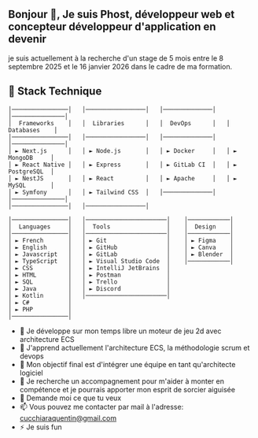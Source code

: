 ## Bonjour 👋, Je suis Phost, développeur web et concepteur développeur d'application en devenir
je suis actuellement à la recherche d'un stage de 5 mois entre le 8 septembre 2025 et le 16 janvier 2026 dans le cadre de ma formation.

## 🧩 Stack Technique
```text
│────────────────│   │─────────────────│   │──────────────│   │───────────────│
│  Frameworks    │   │  Libraries      │   │  DevOps      │   │  Databases    │
│────────────────│   │─────────────────│   │──────────────│   │───────────────│
│ ► Next.js      │   │ ► Node.js       │   │ ► Docker     │   │ ► MongoDB     │
│ ► React Native │   │ ► Express       │   │ ► GitLab CI  │   │ ► PostgreSQL  │
│ ► NestJS       │   │ ► React         │   │ ► Apache     │   │ ► MySQL       │
│ ► Symfony      │   │ ► Tailwind CSS  │   │──────────────│   │───────────────│
│────────────────│   │─────────────────│

│────────────────│   │───────────────────────│    │────────────│
│  Languages     │   │  Tools                │    │  Design    │    
│────────────────│   │───────────────────────│    │────────────│    
│ ► French       │   │ ► Git                 │    │ ► Figma    │    
│ ► English      │   │ ► GitHub              │    │ ► Canva    │    
│ ► Javascript   │   │ ► GitLab              │    │ ► Blender  │    
│ ► TypeScript   │   │ ► Visual Studio Code  │    │────────────│    
│ ► CSS          │   │ ► IntelliJ JetBrains  │    
│ ► HTML         │   │ ► Postman             │
│ ► SQL          │   │ ► Trello              │
│ ► Java         │   │ ► Discord             │
│ ► Kotlin       │   │───────────────────────│
│ ► C#           │
│ ► PHP          │
│────────────────│
```

- 🔭 Je développe sur mon temps libre un moteur de jeu 2d avec architecture ECS
- 🌱 J'apprend actuellement l'architecture ECS, la méthodologie scrum et devops 
- 👯 Mon objectif final est d'intégrer une équipe en tant qu'architecte logiciel
- 🤔 Je recherche un accompagnement pour m'aider à monter en compétence et je pourrais apporter mon esprit de sorcier aiguisée 
- 💬 Demande moi ce que tu veux
- 📫 Vous pouvez me contacter par mail à l'adresse: cucchiaraquentin@gmail.com
- ⚡ Je suis fun
